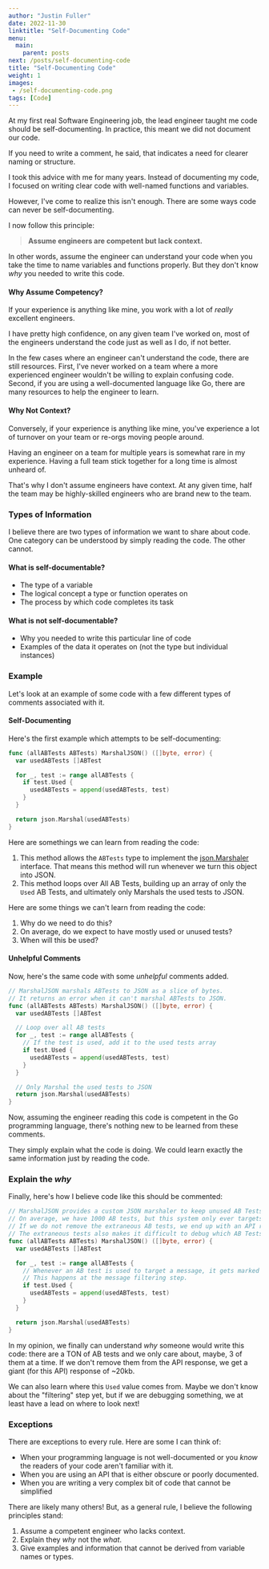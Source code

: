 ```yaml
---
author: "Justin Fuller"
date: 2022-11-30
linktitle: "Self-Documenting Code"
menu:
  main:
    parent: posts
next: /posts/self-documenting-code
title: "Self-Documenting Code"
weight: 1
images:
 - /self-documenting-code.png
tags: [Code]
---
```


At my first real Software Engineering job, the lead engineer taught me code should be self-documenting. In practice, this meant we did not document our code.

<!--more-->

If you need to write a comment, he said, that indicates a need for clearer naming or structure.

I took this advice with me for many years. Instead of documenting my code, I focused on writing clear code with
well-named functions and variables.

However, I've come to realize this isn't enough. There are some ways code can never be self-documenting.

I now follow this principle:

> **Assume engineers are competent but lack context.**

In other words, assume the engineer can understand your code when you take the time to name variables and functions properly.
But they don't know *why* you needed to write this code.

#### Why Assume Competency?

If your experience is anything like mine, you work with a lot of *really* excellent engineers.

I have pretty high confidence, on any given team I've worked on, most of the engineers understand the code
just as well as I do, if not better.

In the few cases where an engineer can't understand the code, there are still resources. 
First, I've never worked on a team where a more experienced engineer wouldn't be willing to explain confusing code. 
Second, if you are using a well-documented language like Go, there are many resources to help the engineer to learn.

#### Why Not Context?

Conversely, if your experience is anything like mine, you've experience a lot of turnover on your team or
re-orgs moving people around.

Having an engineer on a team for multiple years is somewhat rare in my experience. Having a full team stick together
for a long time is almost unheard of.

That's why I don't assume engineers have context. At any given time, half the team may be highly-skilled engineers
who are brand new to the team.

### Types of Information

I believe there are two types of information we want to share about code. 
One category can be understood by simply reading the code.
The other cannot.

#### What is self-documentable?

* The type of a variable
* The logical concept a type or function operates on
* The process by which code completes its task

#### What is not self-documentable?

* Why you needed to write this particular line of code
* Examples of the data it operates on (not the type but individual instances)

### Example

Let's look at an example of some code with a few different types of comments associated with it.

#### Self-Documenting

Here's the first example which attempts to be self-documenting:

```go
func (allABTests ABTests) MarshalJSON() ([]byte, error) {
  var usedABTests []ABTest

  for _, test := range allABTests {
    if test.Used {
      usedABTests = append(usedABTests, test)
    }
  }

  return json.Marshal(usedABTests)
}
```

Here are somethings we can learn from reading the code:

1. This method allows the `ABTests` type to implement the [json.Marshaler](https://pkg.go.dev/encoding/json#Marshaler) interface. That means this method will run whenever we turn this object into JSON.
2. This method loops over All AB Tests, building up an array of only the `Used` AB Tests, and ultimately only Marshals the used tests to JSON.

Here are some things we can't learn from reading the code:

1. Why do we need to do this?
2. On average, do we expect to have mostly used or unused tests?
3. When will this be used?

#### Unhelpful Comments

Now, here's the same code with some *unhelpful* comments added.

```go
// MarshalJSON marshals ABTests to JSON as a slice of bytes.
// It returns an error when it can't marshal ABTests to JSON.
func (allABTests ABTests) MarshalJSON() ([]byte, error) {
  var usedABTests []ABTest

  // Loop over all AB tests
  for _, test := range allABTests {
    // If the test is used, add it to the used tests array
    if test.Used {
      usedABTests = append(usedABTests, test)
    }
  }

  // Only Marshal the used tests to JSON
  return json.Marshal(usedABTests)
}
```

Now, assuming the engineer reading this code is competent in the Go programming language, there's nothing new
to be learned from these comments.

They simply explain what the code is doing. We could learn exactly the same information just by reading the code.

### Explain the *why*

Finally, here's how I believe code like this should be commented:

```go
// MarshalJSON provides a custom JSON marshaler to keep unused AB Tests out of our API response.
// On average, we have 1000 AB tests, but this system only ever targets messages to a few of them at a time.
// If we do not remove the extraneous AB tests, we end up with an API response ~20kb, much larger than necessary.
// The extraneous tests also makes it difficult to debug which AB Tests are applicable to a given API response.
func (allABTests ABTests) MarshalJSON() ([]byte, error) {
  var usedABTests []ABTest

  for _, test := range allABTests {
    // Whenever an AB test is used to target a message, it gets marked Used = true.
    // This happens at the message filtering step.
    if test.Used {
      usedABTests = append(usedABTests, test)
    }
  }

  return json.Marshal(usedABTests)
}
```

In my opinion, we finally can understand *why* someone would write this code: 
there are a TON of AB tests and we only care about, maybe, 3 of them at a time.
If we don't remove them from the API response, we get a giant (for this API) response of ~20kb.

We can also learn where this `Used` value comes from. Maybe we don't know about the "filtering" step yet, but
if we are debugging something, we at least have a lead on where to look next!

### Exceptions

There are exceptions to every rule. Here are some I can think of:

* When your programming language is not well-documented or you *know* the readers of your code aren't familiar with it.
* When you are using an API that is either obscure or poorly documented.
* When you are writing a very complex bit of code that cannot be simplified

There are likely many others! But, as a general rule, I believe the following principles stand:

1. Assume a competent engineer who lacks context.
2. Explain they *why* not the *what*.
3. Give examples and information that cannot be derived from variable names or types.


